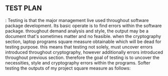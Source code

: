 ## TEST PLAN
: Testing is that the major management live used throughout software package development. Its basic operate is to find errors within the software package. throughout demand analysis and style, the output may be a document that's sometimes matter and no feasible. when the cryptography section, laptop programs square measure obtainable which will be dead for testing purpose. this means that testing not solely, must uncover errors introduced throughout cryptography, however additionally errors introduced throughout previous section. therefore the goal of testing is to uncover the necessities, style and cryptography errors within the programs. Softer testing the outputs of my project square measure as follows:
